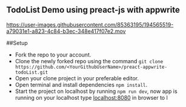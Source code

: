 ## TodoList Demo using preact-js with appwrite


https://user-images.githubusercontent.com/85363195/194565519-a79031e1-a823-4c84-b3ec-348e417f07e2.mov

##Setup
- Fork the repo to your account.
- Clone the newly forked repo using the command
``
git clone https://github.com/<YourGithubUserName>/preact-appwrite-todoList.git
``
- Open your clone project in your preferable editor.
- Open terminal and install dependencies ``npm install``.
- Start the project on localhost by running ``npm run dev``, now app is running on your localhost type [localhost:8080]('https://localhost:8080' "localhost:8080") in browser to l